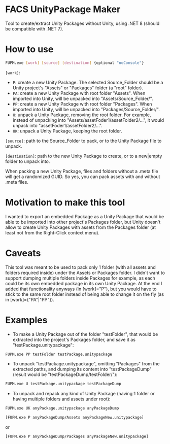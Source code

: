 # FACS UnityPackage Maker

Tool to create/extract Unity Packages without Unity, using .NET 8 (should be compatible with .NET 7).

# How to use

```sh
FUPM.exe [work] [source] [destination] {optional "noConsole"}
```

`[work]`:
  - `P`: create a new Unity Package. The selected Source_Folder should be a Unity project's "Assets" or "Packages" folder (a "root" folder).
  - `PA`: create a new Unity Package with root folder "Assets". When imported into Unity, will be unpacked into "Assets/Source_Folder/".
  - `PP`: create a new Unity Package with root folder "Packages". When imported into Unity, will be unpacked into "Packages/Source_Folder/".
  - `U`: unpack a Unity Package, removing the root folder. For example, instead of unpacking into "Assets/assetFoder1/assetFolder2/...", it would unpack into "assetFoder1/assetFolder2/...".
  - `UK`: unpack a Unity Package, keeping the root folder.

`[source]`: path to the Source_Folder to pack, or to the Unity Package file to unpack.

`[destination]`: path to the new Unity Package to create, or to a new|empty folder to unpack into.

When packing a new Unity Package, files and folders without a .meta file will get a randomized GUID. So yes, you can pack assets with and without .meta files.

# Motivation to make this tool

I wanted to export an embedded Package as a Unity Package that would be able to be imported into other project's Packages folder, but Unity doesn't allow to create Unity Packages with assets from the Packages folder (at least not from the Right-Click context menu).

# Caveats

This tool was meant to be used to pack only 1 folder (with all assets and folders required inside) under the Assets or Packages folder.
I didn't want to support dumping multiple folders inside Packages for example, as each could be its own embedded package in its own Unity Package.
At the end I added that functionality anyways (in [work]="P"), but you would have to stick to the same root folder instead of being able to change it on the fly (as in [work]={"PA"|"PP"}).

# Examples

* To make a Unity Package out of the folder "testFolder", that would be extracted into the project's Packages folder, and save it as "testPackage.unitypackage":

```sh
FUPM.exe PP testFolder testPackage.unitypackage
```

* To unpack "testPackage.unitypackage", omitting "Packages" from the extracted paths, and dumping its content into "testPackageDump" (result would be "testPackageDump/testFolder/"):

```sh
FUPM.exe U testPackage.unitypackage testPackageDump
```

* To unpack and repack any kind of Unity Package (having 1 folder or having multiple folders and assets under root):

```sh
FUPM.exe UK anyPackage.unitypackage anyPackageDump
```

```sh
[FUPM.exe P anyPackageDump/Assets anyPackageNew.unitypackage]
```
or
```sh
[FUPM.exe P anyPackageDump/Packages anyPackageNew.unitypackage]
```
